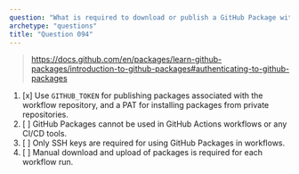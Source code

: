 ```yaml
---
question: "What is required to download or publish a GitHub Package within workflows, such as with GitHub Actions or other CI/CD tools?"
archetype: "questions"
title: "Question 094"
---
```


> https://docs.github.com/en/packages/learn-github-packages/introduction-to-github-packages#authenticating-to-github-packages
1. [x] Use `GITHUB_TOKEN` for publishing packages associated with the workflow repository, and a PAT for installing packages from private repositories.
1. [ ] GitHub Packages cannot be used in GitHub Actions workflows or any CI/CD tools.
1. [ ] Only SSH keys are required for using GitHub Packages in workflows.
1. [ ] Manual download and upload of packages is required for each workflow run.

